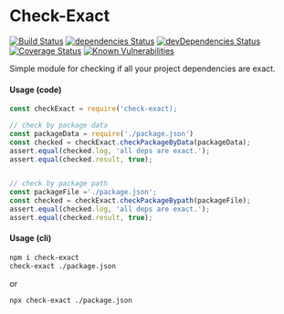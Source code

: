 # Check-Exact

[![Build Status](https://travis-ci.org/jehy/check-exact.svg?branch=master)](https://travis-ci.org/jehy/check-exact)
[![dependencies Status](https://david-dm.org/jehy/check-exact/status.svg)](https://david-dm.org/jehy/check-exact)
[![devDependencies Status](https://david-dm.org/jehy/check-exact/dev-status.svg)](https://david-dm.org/jehy/check-exact?type=dev)
[![Coverage Status](https://coveralls.io/repos/github/jehy/check-exact/badge.svg?branch=master)](https://coveralls.io/github/jehy/check-exact?branch=master)
[![Known Vulnerabilities](https://snyk.io/test/github/jehy/check-exact/badge.svg)](https://snyk.io/test/github/jehy/check-exact)

Simple module for checking if all your project dependencies are exact.

#### Usage (code)

```js
const checkExact = require('check-exact);

// check by package data
const packageData = require('./package.json')
const checked = checkExact.checkPackageByData(packageData);
assert.equal(checked.log, 'all deps are exact.');
assert.equal(checked.result, true);


// check by package path
const packageFile ='./package.json';
const checked = checkExact.checkPackageBypath(packageFile);
assert.equal(checked.log, 'all deps are exact.');
assert.equal(checked.result, true);
```

#### Usage (cli)

```bash
npm i check-exact
check-exact ./package.json
```

or

```bash
npx check-exact ./package.json
```
